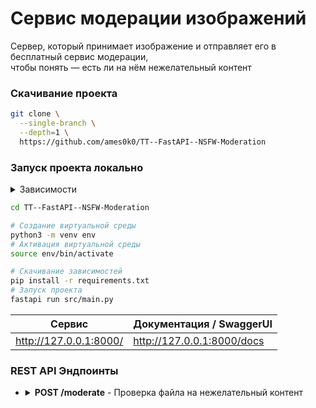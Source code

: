 # Сервис модерации изображений
Сервер, который принимает изображение и отправляет его в бесплатный сервис модерации,<br />
чтобы понять — есть ли на нём нежелательный контент

### Скачивание проекта
```bash
git clone \
  --single-branch \
  --depth=1 \
  https://github.com/ames0k0/TT--FastAPI--NSFW-Moderation
```

### Запуск проекта локально
<details>
  <summary>Зависимости</summary>
  <pre>
python -V  # Python 3.12.8</pre>
</details>

```bash
cd TT--FastAPI--NSFW-Moderation

# Создание виртуальной среды
python3 -m venv env
# Активация виртуальной среды
source env/bin/activate

# Скачивание зависимостей
pip install -r requirements.txt
# Запуск проекта
fastapi run src/main.py
```

| Сервис                        | Документация / SwaggerUI                  |
| ----------------------------- | ----------------------------------------- |
| http://127.0.0.1:8000/        | http://127.0.0.1:8000/docs                |

### REST API Эндпоинты

- <details>
  <summary><strong>POST /moderate</strong> - Проверка файла на нежелательный контент</summary>

  | Тело запроса    | Тип   | Описание          |
  | --------------- | ----- | ----------------- |
  | file            | Файл  | Файл для проверки |

  ```bash
  curl -X 'POST' \
    'http://127.0.0.1:8000/moderate' \
    -H 'accept: application/json' \
    -H 'Content-Type: multipart/form-data' \
    -F 'file=@./data/ok.jpg;type=image/jpeg'
  ```

  ```json
  {
    "status": "OK"
  }
  ```

  ```bash
  curl -X 'POST' \
    'http://127.0.0.1:8000/moderate' \
    -H 'accept: application/json' \
    -H 'Content-Type: multipart/form-data' \
    -F 'file=@./data/nsfw.jpg;type=image/jpeg'
  ```

  ```json
  {
    "status": "REJECTED",
    "reason": "NSFW Content"
  }
  ```
</details>
